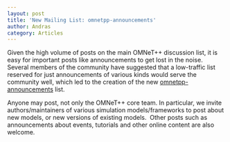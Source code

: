 ```yaml
---
layout: post
title: 'New Mailing List: omnetpp-announcements'
author: Andras
category: Articles
---
```

Given the high volume of posts on the main OMNeT++ discussion list, it is easy for 
important posts like announcements to get lost in the noise. Several members of the 
community have suggested that a low-traffic list reserved for just announcements of 
various kinds would serve the community well, which led to the creation of the new 
<a href="https://groups.google.com/forum/#!forum/omnetpp-announcements" target="_blank">omnetpp-announcements</a> 
list. 

Anyone may post, not only the OMNeT++ core team. In particular, we invite 
authors/maintainers of various simulation models/frameworks to post about new models, 
or new versions of existing models.  Other posts such as announcements about events, 
tutorials and other online content are also welcome.
